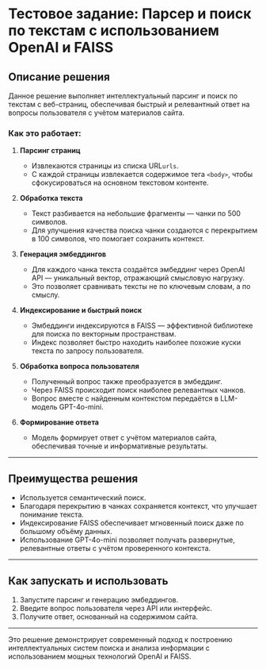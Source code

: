 # Тестовое задание: Парсер и поиск по текстам с использованием OpenAI и FAISS

## Описание решения

Данное решение выполняет интеллектуальный парсинг и поиск по текстам с веб-страниц, обеспечивая быстрый и релевантный ответ на вопросы пользователя с учётом материалов сайта.

### Как это работает:

1. **Парсинг страниц**  
   - Извлекаются страницы из списка URL`urls`.  
   - С каждой страницы извлекается содержимое тега `<body>`, чтобы сфокусироваться на основном текстовом контенте.

2. **Обработка текста**  
   - Текст разбивается на небольшие фрагменты — чанки по 500 символов.  
   - Для улучшения качества поиска чанки создаются с перекрытием в 100 символов, что помогает сохранить контекст.

3. **Генерация эмбеддингов**  
   - Для каждого чанка текста создаётся эмбеддинг через OpenAI API — уникальный вектор, отражающий смысловую нагрузку.  
   - Это позволяет сравнивать тексты не по ключевым словам, а по смыслу.

4. **Индексирование и быстрый поиск**  
   - Эмбеддинги индексируются в FAISS — эффективной библиотеке для поиска по векторным пространствам.  
   - Индекс позволяет быстро находить наиболее похожие куски текста по запросу пользователя.

5. **Обработка вопроса пользователя**  
   - Полученный вопрос также преобразуется в эмбеддинг.  
   - Через FAISS происходит поиск наиболее релевантных чанков.  
   - Вопрос вместе с найденным контекстом передаётся в LLM-модель GPT-4o-mini.

6. **Формирование ответа**  
   - Модель формирует ответ с учётом материалов сайта, обеспечивая точные и информативные результаты.

---

## Преимущества решения

- Используется семантический поиск.  
- Благодаря перекрытию в чанках сохраняется контекст, что улучшает понимание текста.  
- Индексирование FAISS обеспечивает мгновенный поиск даже по большому объёму данных.  
- Использование GPT-4o-mini позволяет получать развернутые, релевантные ответы с учётом проверенного контекста.

---

## Как запускать и использовать
  
1. Запустите парсинг и генерацию эмбеддингов.  
2. Введите вопрос пользователя через API или интерфейс.  
3. Получите ответ, основанный на содержимом сайта.

---

Это решение демонстрирует современный подход к построению интеллектуальных систем поиска и анализа информации с использованием мощных технологий OpenAI и FAISS.
